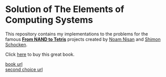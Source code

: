 # Solution of The Elements of Computing Systems

This repository contains my implementations to the problems for the famous **[From NAND to Tetris](http://www.nand2tetris.org)** projects created by [Noam Nisan](http://www.cs.huji.ac.il/~noam/) and [Shimon Schocken](http://shimonschocken.com).

Click [here](http://www.amazon.com/Elements-Computing-Systems-Building-Principles/dp/0262640686/ref=ed_oe_p) to buy this great book.

[book url](https://mitpress.mit.edu/books/elements-computing-systems) \
[second choice url](https://www.amazon.com/Elements-Computing-Systems-Principles-ebook/dp/B004HHORGA/ref=sr_1_1_title_0_main?s=books&ie=UTF8&qid=1329838149&sr=1-1)
